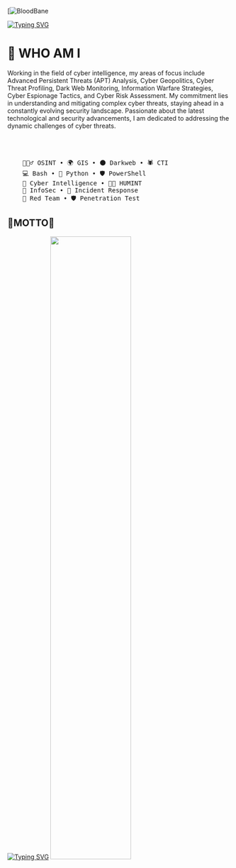 [![BloodBane](https://img.shields.io/badge/MadeBy-Bloodbane-red) 
         
  <a href="https://git.io/typing-svg"><img src="https://readme-typing-svg.demolab.com?font=Fira+Code&weight=200&size=13&pause=1000&color=F70000&repeat=false&width=435&lines=I'm+Emre+(BloodBane)+%2C+an+Itelligence+Analyst+and+Red+Teamer." alt="Typing SVG" /></a>
# 👤 WHO AM I 

Working in the field of cyber intelligence, my areas of focus include Advanced Persistent Threats (APT) Analysis, Cyber Geopolitics, Cyber Threat Profiling, Dark Web Monitoring, Information Warfare Strategies, Cyber Espionage Tactics, and Cyber Risk Assessment. 
My commitment lies in understanding and mitigating complex cyber threats, staying ahead in a constantly evolving security landscape. Passionate about the latest technological and security advancements, I am dedicated to addressing the dynamic challenges of cyber threats.    
<br><br><br>
<pre>
    🕵🏻‍♂️ OSINT • 🌍 GIS • 🌑 Darkweb • 🕷️ CTI 
    💻 Bash • 🐍 Python • 🛡️ PowerShell
    🧠 Cyber Intelligence • 🧑‍💼 HUMINT
    🔐 InfoSec • 🚨 Incident Response
    🥷 Red Team • 🛡️ Penetration Test  
</pre>
## 🧠MOTTO🧠
<a href="https://git.io/typing-svg"><img src="https://readme-typing-svg.demolab.com?font=Fira+Code&size=13&pause=1000&color=7051F7&multiline=true&width=435&lines=Searching+for+vulnerabilities+in+machines+is+foolish.;Look+for+vulnerabilities+in+the+deep+desires+of+humans." alt="Typing SVG" /></a>
<img src="https://github.com/emrekybs/emrekybs/blob/main/dadsa.jpeg" width="60%"/>
<br><br>
